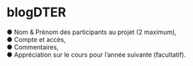 # blogDTER

 ● Nom & Prénom des participants au projet (2 maximum),  
 ● Compte et accès,  
 ● Commentaires,  
 ● Appréciation sur le cours pour l’année suivante (facultatif).
